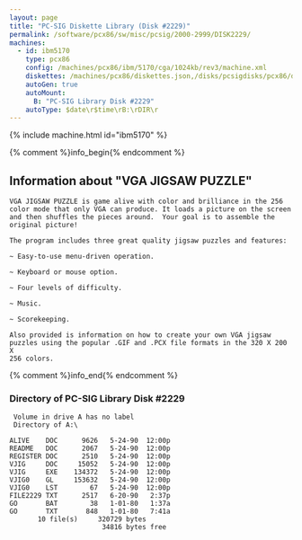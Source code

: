 ```yaml
---
layout: page
title: "PC-SIG Diskette Library (Disk #2229)"
permalink: /software/pcx86/sw/misc/pcsig/2000-2999/DISK2229/
machines:
  - id: ibm5170
    type: pcx86
    config: /machines/pcx86/ibm/5170/cga/1024kb/rev3/machine.xml
    diskettes: /machines/pcx86/diskettes.json,/disks/pcsigdisks/pcx86/diskettes.json
    autoGen: true
    autoMount:
      B: "PC-SIG Library Disk #2229"
    autoType: $date\r$time\rB:\rDIR\r
---
```


{% include machine.html id="ibm5170" %}

{% comment %}info_begin{% endcomment %}

## Information about "VGA JIGSAW PUZZLE"

    VGA JIGSAW PUZZLE is game alive with color and brilliance in the 256
    color mode that only VGA can produce. It loads a picture on the screen
    and then shuffles the pieces around.  Your goal is to assemble the
    original picture!
    
    The program includes three great quality jigsaw puzzles and features:
    
    ~ Easy-to-use menu-driven operation.
    
    ~ Keyboard or mouse option.
    
    ~ Four levels of difficulty.
    
    ~ Music.
    
    ~ Scorekeeping.
    
    Also provided is information on how to create your own VGA jigsaw
    puzzles using the popular .GIF and .PCX file formats in the 320 X 200 X
    256 colors.
{% comment %}info_end{% endcomment %}


### Directory of PC-SIG Library Disk #2229

     Volume in drive A has no label
     Directory of A:\

    ALIVE    DOC      9626   5-24-90  12:00p
    README   DOC      2067   5-24-90  12:00p
    REGISTER DOC      2510   5-24-90  12:00p
    VJIG     DOC     15052   5-24-90  12:00p
    VJIG     EXE    134372   5-24-90  12:00p
    VJIG0    GL     153632   5-24-90  12:00p
    VJIG0    LST        67   5-24-90  12:00p
    FILE2229 TXT      2517   6-20-90   2:37p
    GO       BAT        38   1-01-80   1:37a
    GO       TXT       848   1-01-80   7:41a
           10 file(s)     320729 bytes
                           34816 bytes free
